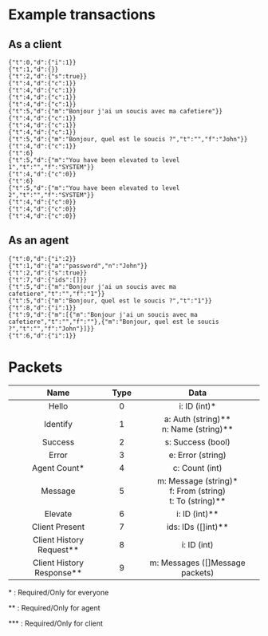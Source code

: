 # Example transactions

## As a client
```
{"t":0,"d":{"i":1}}
{"t":1,"d":{}}
{"t":2,"d":{"s":true}}
{"t":4,"d":{"c":1}}
{"t":4,"d":{"c":1}}
{"t":4,"d":{"c":1}}
{"t":4,"d":{"c":1}}
{"t":5,"d":{"m":"Bonjour j'ai un soucis avec ma cafetiere"}}
{"t":4,"d":{"c":1}}
{"t":4,"d":{"c":1}}
{"t":4,"d":{"c":1}}
{"t":5,"d":{"m":"Bonjour, quel est le soucis ?","t":"","f":"John"}}
{"t":4,"d":{"c":1}}
{"t":6}
{"t":5,"d":{"m":"You have been elevated to level 1","t":"","f":"SYSTEM"}}
{"t":4,"d":{"c":0}}
{"t":6}
{"t":5,"d":{"m":"You have been elevated to level 2","t":"","f":"SYSTEM"}}
{"t":4,"d":{"c":0}}
{"t":4,"d":{"c":0}}
{"t":4,"d":{"c":0}}
```

## As an agent
```
{"t":0,"d":{"i":2}}
{"t":1,"d":{"a":"password","n":"John"}}
{"t":2,"d":{"s":true}}
{"t":7,"d":{"ids":[]}}
{"t":5,"d":{"m":"Bonjour j'ai un soucis avec ma cafetiere","t":"","f":"1"}}
{"t":5,"d":{"m":"Bonjour, quel est le soucis ?","t":"1"}}  
{"t":8,"d":{"i":1}}
{"t":9,"d":{"m":[{"m":"Bonjour j'ai un soucis avec ma cafetiere","t":"","f":""},{"m":"Bonjour, quel est le soucis ?","t":"","f":"John"}]}}
{"t":6,"d":{"i":1}}
```

# Packets

| Name | Type | Data |
| :-----: | :---: | :---: |
| Hello | 0   | i: ID (int)\*   |
| Identify | 1   | a: Auth (string)\*\*<br>n: Name (string)\*\*|
| Success | 2   | s: Success (bool)   |
| Error | 3   | e: Error (string)   |
| Agent Count\* | 4   | c: Count (int)   |
| Message | 5   | m: Message (string)\*<br>f: From (string)<br>t: To (string)\*\*   |
| Elevate | 6   | i: ID (int)\*\* |
| Client Present | 7   | ids: IDs ([]int)\*\* |
| Client History Request\*\* | 8   | i: ID (int) |
| Client History Response\*\* | 9   | m: Messages ([]Message packets) |


\* : Required/Only for everyone

\*\* : Required/Only for agent

\*\*\* : Required/Only for client